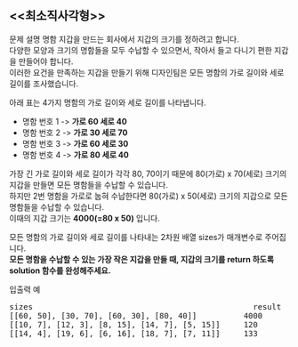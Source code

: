 <<최소직사각형>>
-----

문제 설명
명함 지갑을 만드는 회사에서 지갑의 크기를 정하려고 합니다.   
다양한 모양과 크기의 명함들을 모두 수납할 수 있으면서, 작아서 들고 다니기 편한 지갑을 만들어야 합니다.  
이러한 요건을 만족하는 지갑을 만들기 위해 디자인팀은 모든 명함의 가로 길이와 세로 길이를 조사했습니다.  
  
아래 표는 4가지 명함의 가로 길이와 세로 길이를 나타냅니다.  
- 명함 번호 1 -> **가로 60 세로 40**
- 명함 번호 2 -> **가로 30 세로 70**
- 명함 번호 3 -> **가로 60 세로 30**
- 명함 번호 4 -> **가로 80 세로 40**

가장 긴 가로 길이와 세로 길이가 각각 80, 70이기 때문에 80(가로) x 70(세로) 크기의 지갑을 만들면 모든 명함들을 수납할 수 있습니다.  
하지만 2번 명함을 가로로 눕혀 수납한다면 80(가로) x 50(세로) 크기의 지갑으로 모든 명함들을 수납할 수 있습니다.  
이때의 지갑 크기는 **4000(=80 x 50)** 입니다.

모든 명함의 가로 길이와 세로 길이를 나타내는 2차원 배열 sizes가 매개변수로 주어집니다.  
**모든 명함을 수납할 수 있는 가장 작은 지갑을 만들 때, 지갑의 크기를 return 하도록 solution 함수를 완성해주세요.**  

입출력 예  
<pre>
sizes	                                            result  
[[60, 50], [30, 70], [60, 30], [80, 40]]          4000  
[[10, 7], [12, 3], [8, 15], [14, 7], [5, 15]]     120  
[[14, 4], [19, 6], [6, 16], [18, 7], [7, 11]]     133  
</pre>
